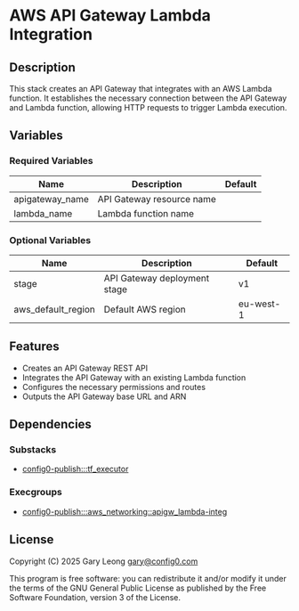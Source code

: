 # AWS API Gateway Lambda Integration

## Description
This stack creates an API Gateway that integrates with an AWS Lambda function. It establishes the necessary connection between the API Gateway and Lambda function, allowing HTTP requests to trigger Lambda execution.

## Variables

### Required Variables

| Name | Description | Default |
|------|-------------|---------|
| apigateway_name | API Gateway resource name |  |
| lambda_name | Lambda function name |  |

### Optional Variables

| Name | Description | Default |
|------|-------------|---------|
| stage | API Gateway deployment stage | v1 |
| aws_default_region | Default AWS region | eu-west-1 |

## Features
- Creates an API Gateway REST API
- Integrates the API Gateway with an existing Lambda function
- Configures the necessary permissions and routes
- Outputs the API Gateway base URL and ARN

## Dependencies

### Substacks
- [config0-publish:::tf_executor](https://api-app.config0.com/web_api/v1.0/stacks/config0-publish/tf_executor)

### Execgroups
- [config0-publish:::aws_networking::apigw_lambda-integ](https://api-app.config0.com/web_api/v1.0/exec/groups/config0-publish/aws_networking/apigw_lambda-integ)

## License
Copyright (C) 2025 Gary Leong <gary@config0.com>

This program is free software: you can redistribute it and/or modify
it under the terms of the GNU General Public License as published by
the Free Software Foundation, version 3 of the License.




